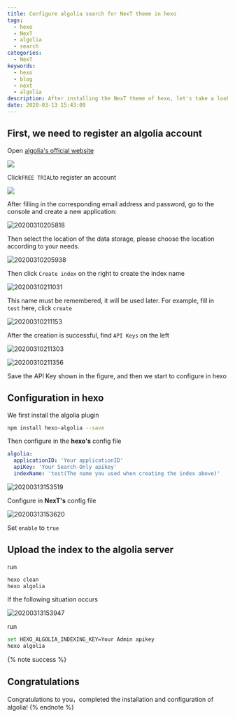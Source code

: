 ```yaml
---
title: Configure algolia search for NexT theme in hexo
tags:
  - hexo
  - NexT
  - algolia
  - search
categories:
  - NexT
keywords:
  - hexo
  - blog
  - next
  - algolia
description: After installing the NexT theme of hexo, let's take a look at how to configure algolia search
date: 2020-03-13 15:43:09
---
```


## First, we need to register an algolia account
Open [algolia's official website](https://www.algolia.com/)

![](https://assets.bmyjacks.cn/img/20200310184600.png?x-oss-process=style/style)

Click`FREE TRIAL`to register an account

![](https://assets.bmyjacks.cn/img/20200310205536.png?x-oss-process=style/style)

After filling in the corresponding email address and password, go to the console and create a new application:

![20200310205818](https://assets.bmyjacks.cn/img/20200310205818.png?x-oss-process=style/style)

Then select the location of the data storage, please choose the location according to your needs.

![20200310205938](https://assets.bmyjacks.cn/img/20200310205938.png?x-oss-process=style/style)

Then click `Create index` on the right to create the index name

![20200310211031](https://assets.bmyjacks.cn/img/20200310211031.png?x-oss-process=style/style)

This name must be remembered, it will be used later. For example, fill in `test` here, click `create`

![20200310211153](https://assets.bmyjacks.cn/img/20200310211153.png?x-oss-process=style/style)

After the creation is successful, find `API Keys` on the left

![20200310211303](https://assets.bmyjacks.cn/img/20200310211303.png?x-oss-process=style/style)

![20200310211356](https://assets.bmyjacks.cn/img/20200310211356.png?x-oss-process=style/style)

Save the API Key shown in the figure, and then we start to configure in hexo

## Configuration in hexo

We first install the algolia plugin

```bash
npm install hexo-algolia --save
```

Then configure in the **hexo's** config file

```yml
algolia:
  applicationID: 'Your applicationID'
  apiKey: 'Your Search-Only apikey'
  indexName: 'test(The name you used when creating the index above)'
```

![20200313153519](https://assets.bmyjacks.cn/img/20200313153519.png?x-oss-process=style/style)

Configure in **NexT's** config file

![20200313153620](https://assets.bmyjacks.cn/img/20200313153620.png?x-oss-process=style/style)

Set `enable` to `true`

## Upload the index to the algolia server
run

```bash
hexo clean
hexo algolia
```

If the following situation occurs

![20200313153947](https://assets.bmyjacks.cn/img/20200313153947.png?x-oss-process=style/style)

run
```bash
set HEXO_ALGOLIA_INDEXING_KEY=Your Admin apikey
hexo algolia
```

{% note success %}
## Congratulations
Congratulations to you，completed the installation and configuration of algolia!
{% endnote %}
